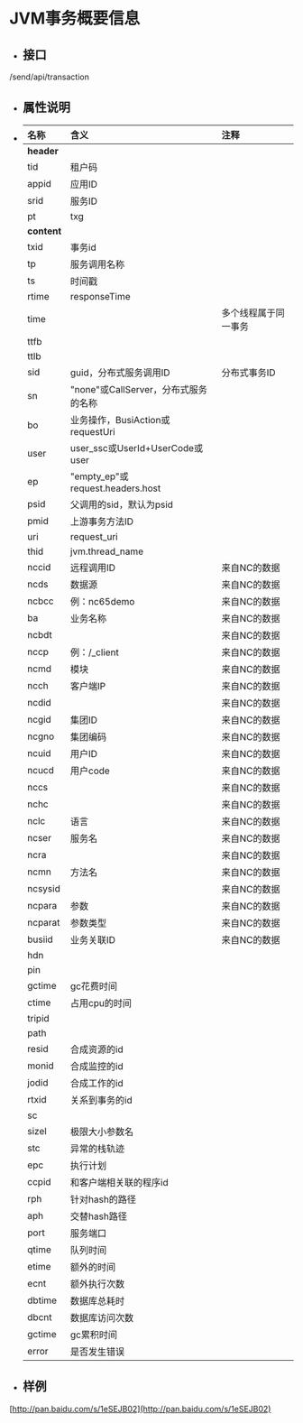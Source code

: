 # JVM事务概要信息

* ## 接口

/send/api/transaction

* ## 属性说明
* | **名称** | **含义** | **注释** |
  | :--- | :--- | :--- |
  | **header** |  |  |
  | tid | 租户码 |  |
  | appid | 应用ID |  |
  | srid | 服务ID |  |
  | pt | txg |  |
  | **content** |  |  |
  | txid | 事务id |  |
  | tp | 服务调用名称 |  |
  | ts | 时间戳 |  |
  | rtime | responseTime |  |
  | time |  | 多个线程属于同一事务 |
  | ttfb |  |  |
  | ttlb |  |  |
  | sid | guid，分布式服务调用ID | 分布式事务ID |
  | sn | "none"或CallServer，分布式服务的名称 |  |
  | bo | 业务操作，BusiAction或requestUri |  |
  | user | user\_ssc或UserId+UserCode或user |  |
  | ep | "empty\_ep"或request.headers.host |  |
  | psid | 父调用的sid，默认为psid |  |
  | pmid | 上游事务方法ID |  |
  | uri | request\_uri |  |
  | thid | jvm.thread\_name |  |
  | nccid | 远程调用ID | 来自NC的数据 |
  | ncds | 数据源 | 来自NC的数据 |
  | ncbcc | 例：nc65demo | 来自NC的数据 |
  | ba | 业务名称 | 来自NC的数据 |
  | ncbdt |  | 来自NC的数据 |
  | nccp | 例：/\_client | 来自NC的数据 |
  | ncmd | 模块 | 来自NC的数据 |
  | ncch | 客户端IP | 来自NC的数据 |
  | ncdid |  | 来自NC的数据 |
  | ncgid | 集团ID | 来自NC的数据 |
  | ncgno | 集团编码 | 来自NC的数据 |
  | ncuid | 用户ID | 来自NC的数据 |
  | ncucd | 用户code | 来自NC的数据 |
  | nccs |  | 来自NC的数据 |
  | nchc |  | 来自NC的数据 |
  | nclc | 语言 | 来自NC的数据 |
  | ncser | 服务名 | 来自NC的数据 |
  | ncra |  | 来自NC的数据 |
  | ncmn | 方法名 | 来自NC的数据 |
  | ncsysid |  | 来自NC的数据 |
  | ncpara | 参数 | 来自NC的数据 |
  | ncparat | 参数类型 | 来自NC的数据 |
  | busiid | 业务关联ID | 来自NC的数据 |
  | hdn |  |  |
  | pin |  |  |
  | gctime | gc花费时间 |  |
  | ctime | 占用cpu的时间 |  |
  | tripid |  |  |
  | path |  |  |
  | resid | 合成资源的id |  |
  | monid | 合成监控的id |  |
  | jodid | 合成工作的id |  |
  | rtxid | 关系到事务的id |  |
  | sc |  |  |
  | sizel | 极限大小参数名 |  |
  | stc | 异常的栈轨迹 |  |
  | epc | 执行计划 |  |
  | ccpid | 和客户端相关联的程序id |  |
  | rph | 针对hash的路径 |  |
  | aph | 交替hash路径 |  |
  | port | 服务端口 |  |
  | qtime | 队列时间 |  |
  | etime | 额外的时间 |  |
  | ecnt | 额外执行次数 |  |
  | dbtime | 数据库总耗时 |  |
  | dbcnt | 数据库访问次数 |  |
  | gctime | gc累积时间 |  |
  | error | 是否发生错误 |  |
* ## 样例

[http://pan.baidu.com/s/1eSEJB02](http://pan.baidu.com/s/1eSEJB02)

